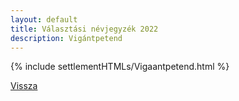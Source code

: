 ```yaml
---
layout: default
title: Választási névjegyzék 2022
description: Vigántpetend
---
```


{% include settlementHTMLs/Vigaantpetend.html %}

[Vissza](../)